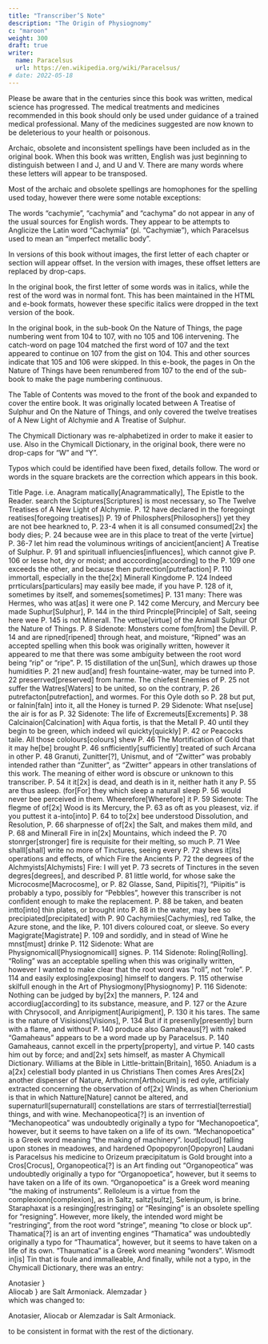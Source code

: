 ```yaml
---
title: "Transcriber’S Note"
description: "The Origin of Physiognomy"
c: "maroon"
weight: 300
draft: true
writer:
  name: Paracelsus
  url: https://en.wikipedia.org/wiki/Paracelsus/
# date: 2022-05-18
---
```




Please be aware that in the centuries since this book was written, medical science has progressed. The medical treatments and medicines recommended in this book should only be used under guidance of a trained medical professional. Many of the medicines suggested are now known to be deleterious to your health or poisonous.

Archaic, obsolete and inconsistent spellings have been included as in the original book. When this book was written, English was just beginning to distinguish between I and J, and U and V. There are many words where these letters will appear to be transposed.

Most of the archaic and obsolete spellings are homophones for the spelling used today, however there were some notable exceptions:

<!-- Word in book		Current spelling
Filbeards		Filberts
flowre		flour
Jeat		Jet
Jngat		Ingot
malitious		malicious
pretious		precious
Research indicates that “Archeus” and “Archeius” are inconsistent spellings of the same word. -->

The words “cachymie”, “cachymia” and “cachyma” do not appear in any of the usual sources for English words. They appear to be attempts to Anglicize the Latin word “Cachymia” (pl. “Cachymiæ”), which Paracelsus used to mean an “imperfect metallic body”.

In versions of this book without images, the first letter of each chapter or section will appear offset. In the version with images, these offset letters are replaced by drop-caps.

In the original book, the first letter of some words was in italics, while the rest of the word was in normal font. This has been maintained in the HTML and e-book formats, however these specific italics were dropped in the text version of the book.

In the original book, in the sub-book On the Nature of Things, the page numbering went from 104 to 107, with no 105 and 106 intervening. The catch-word on page 104 matched the first word of 107 and the text appeared to continue on 107 from the gist on 104. This and other sources indicate that 105 and 106 were skipped. In this e-book, the pages in On the Nature of Things have been renumbered from 107 to the end of the sub-book to make the page numbering continuous.

The Table of Contents was moved to the front of the book and expanded to cover the entire book. It was originally located between A Treatise of Sulphur and On the Nature of Things, and only covered the twelve treatises of A New Light of Alchymie and A Treatise of Sulphur.

The Chymicall Dictionary was re-alphabetized in order to make it easier to use. Also in the Chymicall Dictionary, in the original book, there were no drop-caps for “W” and “Y”.

Typos which could be identified have been fixed, details follow. The word or words in the square brackets are the correction which appears in this book.

Title Page.
i.e. Anagram matically[Anagrammatically],
The Epistle to the Reader.
search the Sciptures[Scriptures] is most necessary, so
The Twelve Treatises of A New Light of Alchymie.
P. 12	have declared in the foregoingt reatises[foregoing treatises])
P. 19	of Philosphers[Philosophers]) yet they are not bee hearkned to,
P. 23-4	when it is all consumed consumed[2x] the body dies;
P. 24	because wee are in this place to treat of the verte [virtue]
P. 36-7	let him read the voluminous writings of ancicient[ancient]
A Treatise of Sulphur.
P. 91	and spirituall influencies[influences], which cannot give
P. 106	or lesse hot, dry or moist; and acccording[according] to the
P. 109	one exceeds the other, and because then putrection[putrefaction]
P. 110	immortall, especially in the the[2x] Minerall Kingdome
P. 124	Indeed prrticulars[particulars] may easily bee made, if you have
P. 128	of it, sometimes by itself, and somemes[sometimes]
P. 131	many: There was Hermes, who was at[as] it were one
P. 142	come Mercury, and Mercury bee made Suphur[Sulphur],
P. 144	in the third Princple[Principle] of Salt, seeing here wee
P. 145	is not Minerall. The vettue[virtue] of the Animall Sulphur
Of the Nature of Things.
P. 8	Sidenote: Monsters come fom[from] the Devill.
P. 14	and are ripned[ripened] through heat, and moisture,
“Ripned” was an accepted spelling when this book was originally
written, however it appeared to me that there was some
ambiguity between the root word being “rip” or “ripe”.
P. 15	distillation of the un[Sun], which drawes up those humidities
P. 21	new aud[and] fresh fountaine-water, may be turned into
P. 22	preserrved[preserved] from harme. The chiefest Enemies of
P. 25	not suffer the Watres[Waters] to be united, so on the contrary,
P. 26	putrefacton[putrefaction], and wormes. For this Oyle doth so
P. 28	but put, or falnin[faln] into it, all the Honey is turned
P. 29	Sidenote: What nse[use] the air is for as
P. 32	Sidenote: The life of Excremeuts[Excrements]
P. 38	Calcinaion[Calcination] with Aqua fortis, is that the Metall
P. 40	until they begin to be green, which indeed wil quickty[quickly]
P. 42	or Peacocks taile. All those cololours[colours] shew
P. 46	The Mortification of Gold that it may he[be] brought
P. 46	snfficiently[sufficiently] treated of such Arcana in other
P. 48	Granuti, Zunitter[?], Unismut, and of
“Zwitter” was probably intended rather than “Zunitter”, as “Zwitter”
appears in other translations of this work. The meaning of either
word is obscure or unknown to this transcriber.
P. 54	it it[2x] is dead, and death is in it, neither hath it any
P. 55	are thus asleep. (for[For] they which sleep a naturall sleep
P. 56	would never bee perceived in them. Wheerefore[Wherefore] it
P. 59	Sidenote: The flegme of of[2x] Wood is its Mercury, the
P. 63	as oft as you pleasest, viz. if you puttest it a-into[into]
P. 64	to to[2x] bee understood Dissolution, and Resolution,
P. 66	sharpnesse of of[2x] the Salt, and makes them mild, and
P. 68	and Minerall Fire in in[2x] Mountains, which indeed the
P. 70	stonrger[stronger] fire is requisite for their melting, so much
P. 71	Wee shalll[shall] write no more of Tinctures, seeing every
P. 72	shews it[its] operations and effects, of which Fire the Ancients
P. 72	the degrees of the Alchmyists[Alchymists] Fire: I will yet
P. 73	secrets of Tinctures in the seven degres[degrees], and described
P. 81	little world, for whose sake the Microcosme[Macrocosme], or
P. 82	Glasse, Sand, Piipitis[?],
“Piipitis” is probably a typo, possibly for “Pebbles”, however this
transcriber is not confident enough to make the replacement.
P. 88	be taken, and beaten intto[into] thin plates, or brought into
P. 88	in the water, may bee so precipiated[precipitated] with
P. 90	Cachymiies[Cachymies], red Talke, the Azure stone, and the like,
P. 101	divers coloured coat, or sleeve. So every Magigrate[Magistrate]
P. 109	and sordidly, and in stead of Wine he  mnst[must] drinke
P. 112	Sidenote: What are Physignomicall[Physiognomicall] signes.
P. 114	Sidenote: Roling[Rolling].
“Roling” was an acceptable spelling when this was originally
written, however I wanted to make clear that the root word was
“roll”, not “role”.
P. 114	and easily explosing[exposing] himself to dangers.
P. 115	otherwise skilfull enough in the Art of Physiogmony[Physiognomy]
P. 116	Sidenote: Nothing can be judged by by[2x] the manners,
P. 124	and accordiug[according] to its substance, measure, and
P. 127	or the Azure with Chrysocoll, and Anripigment[Auripigment],
P. 130	it his tares. The same is the nature of Visisions[Visions],
P. 134	But if it presenlly[presently] burn with a flame, and without
P. 140	produce also Gamaheaus[?] with naked
“Gamaheaus” appears to be a word made up by Paracelsus.
P. 140	Gamaheaus, cannot excell in the prperty[property], and virtue
P. 140	casts him out by force; and and[2x] sets himself, as master
A Chymicall Dictionary.
Williams at the Bible in Little-brittain[Britain], 1650.
Aniadum is a a[2x] celestiall body planted in us Christians
Then comes Ares Ares[2x] another dispenser of Nature,
Arthoicnm[Arthoicum] is red oyle, artificialy extracted
concerning the observation of of[2x] Winds, as when
Cherionium is that in which Natture[Nature] cannot be altered,
and supernaturll[supernaturall] constellations are
stars of terrrestial[terrestial] things, and with wine.
Mechanopeotica[?] is an invention of
“Mechanopeotica” was undoubtedly originally a typo for
“Mechanopoetica”, however, but it seems to have taken on a life of
its own. “Mechanopoetica” is a Greek word meaning “the making of
machinery”.
loud[cloud] falling upon stones in meadowes, and hardened
Opopopyron[Opopyron] Laudani is Paracelsus his medicine to
Orizeum præcipitatum is Gold brought into a Cros[Crocus],
Organopeotica[?] is an Art finding out
“Organopeotica” was undoubtedly originally a typo for
“Organopoetica”, however, but it seems to have taken on a life of
its own. “Organopoetica” is a Greek word meaning “the making of
instruments”.
Relloleum is a virtue from the complexionn[complexion], as in
Saltz, saltz[sultz], Selenipum, is brine.
Staraphaxat is a resinging[restringing] or
“Resinging” is an obsolete spelling for “resigning”. However, more
likely, the intended word might be “restringing”, from the root word
“stringe”, meaning “to close or block up”.
Thamatica[?] is an art of inventing engines
“Thamatica” was undoubtedly originally a typo for “Thaumatica”,
however, but it seems to have taken on a life of its own.
“Thaumatica” is a Greek word meaning “wonders”.
Wismodt in[is] Tin that is foule and immalleable,
And finally, while not a typo, in the Chymicall Dictionary, there was an entry:

Anotasier	}	
Aliocab	}	are Salt Armoniack.
Alemzadar	}	
which was changed to:

Anotasier, Aliocab or Alemzadar is Salt Armoniack.

to be consistent in format with the rest of the dictionary.
